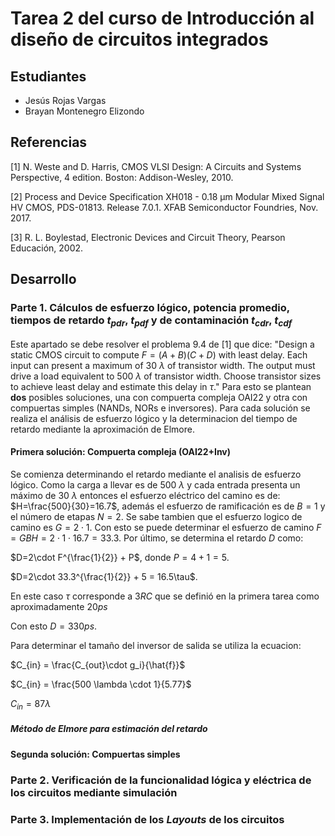 # Tarea 2 del curso de Introducción al diseño de circuitos integrados

## Estudiantes
- Jesús Rojas Vargas
- Brayan Montenegro Elizondo

## Referencias
[1] N. Weste and D. Harris, CMOS VLSI Design: A Circuits and Systems Perspective, 4 edition. Boston: Addison-Wesley, 2010.

[2] Process and Device Specification XH018 - 0.18 μm  Modular Mixed Signal HV CMOS, PDS-01813. Release 7.0.1. XFAB Semiconductor Foundries, Nov. 2017.

[3] R. L. Boylestad, Electronic Devices and Circuit Theory, Pearson Educación, 2002.

## Desarrollo

### Parte 1. Cálculos de esfuerzo lógico, potencia promedio, tiempos de retardo $t_{pdr}$, $t_{pdf}$ y de contaminación $t_{cdr}$, $t_{cdf}$

Este apartado se debe resolver el problema 9.4 de [1] que dice: "Design a static CMOS circuit to compute $F = (A + B)(C + D)$ with least delay. Each input can present a maximum of 30 $\lambda$ of transistor width. The output must drive a load equivalent to 500 $\lambda$ of transistor width. Choose transistor sizes to achieve least 
delay and estimate this delay in $\tau$." Para esto se plantean **dos** posibles soluciones, una con compuerta compleja OAI22 y otra con compuertas simples (NANDs, NORs e inversores). Para cada solución se realiza el análisis de esfuerzo lógico y la determinacion del tiempo de retardo mediante la aproximación de Elmore.

#### Primera solución: Compuerta compleja (OAI22+Inv)

Se comienza determinando el retardo mediante el analisis de esfuerzo lógico. Como la carga a llevar es de 500 $\lambda$ y cada entrada presenta un máximo de 30 $\lambda$ entonces el esfuerzo eléctrico del camino es de: $H=\frac{500}{30}=16.7$, además el esfuerzo de ramificación es de $B=1$ y el número de etapas $N=2$. Se sabe tambien que el esfuerzo logico de camino es $G=2\cdot1$. Con esto se puede determinar el esfuerzo de camino $F=GBH=2\cdot1\cdot16.7=33.3$. Por último, se determina el retardo $D$ como:

$D=2\cdot F^{\frac{1}{2}} + P$, donde $P=4+1=5$.

$D=2\cdot 33.3^{\frac{1}{2}} + 5 = 16.5\tau$. 

En este caso $\tau$ corresponde a $3RC$ que se definió en la primera tarea como aproximadamente $20ps$

Con esto $D=330 ps$.

Para determinar el tamaño del inversor de salida se utiliza la ecuacion:

$C_{in} = \frac{C_{out}\cdot g_i}{\hat{f}}$

$C_{in} = \frac{500 \lambda \cdot 1}{5.77}$

$C_{in} = 87 \lambda$

##### Método de Elmore para estimación del retardo

#### Segunda solución: Compuertas simples

### Parte 2. Verificación de la funcionalidad lógica y eléctrica de los circuitos mediante simulación

### Parte 3. Implementación de los *Layouts* de los circuitos
